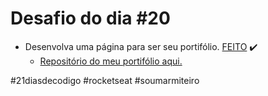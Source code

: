 # Desafio do dia #20

+ Desenvolva uma página para ser seu portifólio. <a href="https://lucyanovidio.vercel.app">FEITO</a> ✔️
  + <a href="https://github.com/lucyanovidio/portifolio">Repositório do meu portifólio aqui.</a>

#21diasdecodigo #rocketseat #soumarmiteiro
